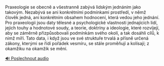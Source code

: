 
Praxeologie se obecně a všestranně zabývá lidským jednáním jako takovým. Nezabývá se ani konkrétními podmínkami prostředí, v němž člověk jedná, ani konkrétním obsahem hodnocení, která vedou jeho jednání. Pro praxeologii jsou daty tělesné a psychologické vlastnosti jednajících lidí, jejich touhy a hodnotové soudy, a teorie, doktríny a ideologie, které rozvíjejí, aby se záměrně přizpůsobovali podmínkám svého okolí, a tak dosáhli cílů, k nimž míří. Tato data, i když jsou ve své struktuře trvalá a přísně určená zákony, kterými se řídí pořádek vesmíru, se stále proměňují a kolísají; z okamžiku na okamžik se mění.

[🔊 Poslechnout audio](/data/7-paragraphs/audio/chapter_122/para_005-Praxeologie-se-obecn-a-vestrann-zabv-lidskm.mp3)
